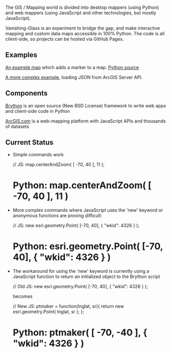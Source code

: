 The GIS / Mapping world is divided into desktop mappers (using Python) and web mappers (using JavaScript and other technologies, but mostly JavaScript).

Vanishing-Glass is an experiment to bridge the gap, and make interactive mapping and custom data maps accessible in 100% Python. The code is all client-side,
so projects can be hosted via GitHub Pages.

<h2>Examples</h2>

<a href="http://cityofboston.github.io/vanishing-glass/">An example map</a> which adds a marker to a map. <a href="https://github.com/cityofboston/vanishing-glass/blob/gh-pages/vanishing.py">Python source</a>

<a href="http://cityofboston.github.io/vanishing-glass/usejson.html">A more complex example</a>, loading JSON from ArcGIS Server API.

<h2>Components</h2>

<a href="http:/brython.info">Brython</a> is an open source (New BSD License) framework to write web apps and client-side code in Python

<a href="http://arcgis.com">ArcGIS.com</a> is a web-mapping platform with JavaScript APIs and thousands of datasets

<h2>Current Status</h2>

* Simple commands work

     // JS: map.centerAndZoom( [ -70, 40 ], 11 );
     
     # Python: map.centerAndZoom( [ -70, 40 ], 11 )

* More complex commands where JavaScript uses the 'new' keyword or anonymous functions are proving difficult:

     // JS: new esri.geometry.Point( [-70, 40], { "wkid": 4326 } );
     
     # Python: esri.geometry.Point( [-70, 40], { "wkid": 4326 } )

* The workaround for using the 'new' keyword is currently using a JavaScript function to return an initialized object to the Brython script

     // Old JS: new esri.geometry.Point( [-70, 40], { "wkid": 4326 } );
     
     becomes
     
     // New JS: ptmaker = function(lnglat, sr){ return new esri.geometry.Point( lnglat, sr ); };
     
     # Python: ptmaker( [ -70, -40 ], { "wkid": 4326 } )
